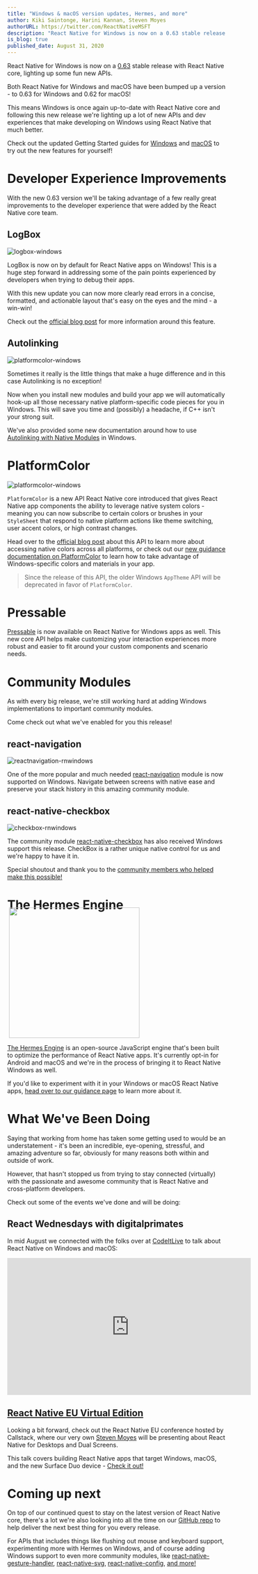 ```yaml
---
title: "Windows & macOS version updates, Hermes, and more"
author: Kiki Saintonge, Harini Kannan, Steven Moyes
authorURL: https://twitter.com/ReactNativeMSFT
description: "React Native for Windows is now on a 0.63 stable release with React Native core, lighting up some fun new APIs"
is_blog: true
published_date: August 31, 2020
---
```


React Native for Windows is now on a [0.63]() stable release with React Native core, lighting up some fun new APIs.

<!--truncate-->

Both React Native for Windows and macOS have been bumped up a version - to 0.63 for Windows and 0.62 for macOS!

This means Windows is once again up-to-date with React Native core and following this new release we're lighting up a lot of new APIs and dev experiences that make developing on Windows using React Native that much better.

Check out the updated Getting Started guides for [Windows](https://microsoft.github.io/react-native-windows/docs/getting-started) and [macOS](https://microsoft.github.io/react-native-windows/docs/rnm-getting-started) to try out the new features for yourself!


# Developer Experience Improvements
With the new 0.63 version we'll be taking advantage of a few really great improvements to the developer experience that were added by the React Native core team.

## LogBox

![logbox-windows](assets/logbox_demo.gif)

LogBox is now on by default for React Native apps on Windows! This is a huge step forward in addressing some of the pain points experienced by developers when trying to debug their apps.

With this new update you can now more clearly read errors in a concise, formatted, and actionable layout that's easy on the eyes and the mind - a win-win!

Check out the [official blog post](https://reactnative.dev/blog/2020/07/06/version-0.63#logbox) for more information around this feature.

## Autolinking

![platformcolor-windows](assets/autolinking-windows.png)

Sometimes it really is the little things that make a huge difference and in this case Autolinking is no exception!

Now when you install new modules and build your app we will automatically hook-up all those necessary native platform-specific code pieces for you in Windows. This will save you time and (possibly) a headache, if C++ isn't your strong suit.

We've also provided some new documentation around how to use [Autolinking with Native Modules](https://microsoft.github.io/react-native-windows/docs/native-modules-autolinking) in Windows.

# PlatformColor

![platformcolor-windows](assets/platformcolor_demo.gif)

`PlatformColor` is a new API React Native core introduced that gives React Native app components the ability to leverage native system colors - meaning you can now subscribe to certain colors or brushes in your `StyleSheet` that respond to native platform actions like theme switching, user accent colors, or high contrast changes.

Head over to the [official blog post](https://reactnative.dev/blog/2020/07/06/version-0.63#native-colors-platformcolor-dynamiccolorios) about this API to learn more about accessing native colors across all platforms, or check out our [new guidance documentation on PlatformColor](https://microsoft.github.io/react-native-windows/docs/windowsbrush-and-theme) to learn how to take advantage of Windows-specific colors and materials in your app.

> Since the release of this API, the older Windows `AppTheme` API will be deprecated in favor of `PlatformColor`.

# Pressable

[Pressable](https://reactnative.dev/docs/pressable) is now available on React Native for Windows apps as well. This new core API helps make customizing your interaction experiences more robust and easier to fit around your custom components and scenario needs.

# Community Modules

As with every big release, we're still working hard at adding Windows implementations to important community modules.


Come check out what we've enabled for you this release!

## react-navigation


![reactnavigation-rnwindows](assets/react-nav.gif)

One of the more popular and much needed [react-navigation](https://github.com/react-navigation/react-navigation/tree/main/packages/native) module is now supported on Windows. Navigate between screens with native ease and preserve your stack history in this amazing community module.


## react-native-checkbox


![checkbox-rnwindows](https://raw.githubusercontent.com/react-native-community/react-native-checkbox/master/screenShots/demo-windows.png)

The community module [react-native-checkbox](https://github.com/react-native-community/react-native-checkbox) has also received Windows support this release. CheckBox is a rather unique native control for us and we're happy to have it in.

Special shoutout and thank you to the [community members who helped make this possible!](https://github.com/react-native-community/react-native-checkbox/pull/68)

# The Hermes Engine

<img width="300" height="300" style="float: none; margin: -30px 4px 0;" src="https://reactnative.dev/docs/assets/HermesLogo.svg">

[The Hermes Engine](https://hermesengine.dev/) is an open-source JavaScript engine that's been built to optimize the performance of React Native apps. It's currently opt-in for Android and macOS and we're in the process of bringing it to React Native Windows as well.

If you'd like to experiment with it in your Windows or macOS React Native apps, [head over to our guidance page](https://microsoft.github.io/react-native-windows/docs/hermes) to learn more about it.

# What We've Been Doing

Saying that working from home has taken some getting used to would be an understatement - it's been an incredible, eye-opening, stressful, and amazing adventure so far, obviously for many reasons both within and outside of work.

However, that hasn't stopped us from trying to stay connected (virtually) with the passionate and awesome community that is React Native and cross-platform developers.

Check out some of the events we've done and will be doing:

## React Wednesdays with digitalprimates

In mid August we connected with the folks over at [CodeItLive](https://www.twitch.tv/codeitlive) to talk about React Native on Windows and macOS:


<iframe width="560" height="315" src="https://www.youtube.com/watch?v=1wk-Id0fgqE" frameborder="0" allow="accelerometer; autoplay; encrypted-media; gyroscope; picture-in-picture" allowfullscreen></iframe>

## [React Native EU Virtual Edition](https://www.react-native.eu/)


Looking a bit forward, check out the React Native EU conference hosted by Callstack, where our very own [Steven Moyes](https://twitter.com/moyessa) will be presenting about React Native for Desktops and Dual Screens.


This talk covers building React Native apps that target Windows, macOS, and the new Surface Duo device - [Check it out!](https://www.react-native.eu/)

# Coming up next

On top of our continued quest to stay on the latest version of React Native core, there's a lot we're also looking into all the time on our [GitHub repo](https://github.com/microsoft/react-native-windows/) to help deliver the next best thing for you every release.

For APIs that includes things like flushing out mouse and keyboard support, experimenting more with Hermes on Windows, and of course adding Windows support to even more community modules, like [react-native-gesture-handler](https://github.com/software-mansion/react-native-gesture-handler), [react-native-svg](https://github.com/react-native-community/react-native-svg), [react-native-config](https://github.com/luggit/react-native-config), [and more!](https://github.com/microsoft/react-native-windows/issues?q=is%3Aopen+is%3Aissue+label%3AExtensions)
